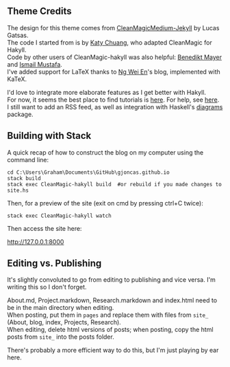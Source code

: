 ## Theme Credits

The design for this theme comes from [CleanMagicMedium-Jekyll](https://github.com/SpaceG/CleanMagicMedium-Jekyll) by Lucas Gatsas.<br>
The code I started from is by [Katy Chuang](https://github.com/katychuang/CleanMagic-hakyll), who adapted CleanMagic for Hakyll.<br>
Code by other users of CleanMagic-hakyll was also helpful: [Benedikt Mayer](https://github.com/benedikt-mayer/benedikt-mayer.github.io) and [Ismail Mustafa](https://github.com/ismailmustafa/ismailmustafa.github.io).<br>
I've added support for LaTeX thanks to [Ng Wei En](https://github.com/wei2912/blog-src)'s blog, implemented with KaTeX.

I'd love to integrate more elaborate features as I get better with Hakyll.<br>
For now, it seems the best place to find tutorials is [here](https://jaspervdj.be/hakyll/tutorials.html). For help, see [here](https://help.github.com/en/github/working-with-github-pages).<br>
I still want to add an RSS feed, as well as integration with Haskell's [diagrams](https://github.com/gjoncas/Haskell-DataViz) package.

## Building with Stack

A quick recap of how to construct the blog on my computer using the command line:

```
cd C:\Users\Graham\Documents\GitHub\gjoncas.github.io
stack build
stack exec CleanMagic-hakyll build  #or rebuild if you made changes to site.hs
```

Then, for a preview of the site (exit on cmd by pressing ctrl+C twice):
```
stack exec CleanMagic-hakyll watch
```

Then access the site here:

http://127.0.0.1:8000


## Editing vs. Publishing

It's slightly convoluted to go from editing to publishing and vice versa. I'm writing this so I don't forget.

About.md, Project.markdown, Research.markdown and index.html need to be in the main directory when editing.<br>
When posting, put them in `pages` and replace them with files from `site_` (About, blog, index, Projects, Research).<br>
When editing, delete html versions of posts; when posting, copy the html posts from `site_` into the posts folder.

There's probably a more efficient way to do this, but I'm just playing by ear here.

